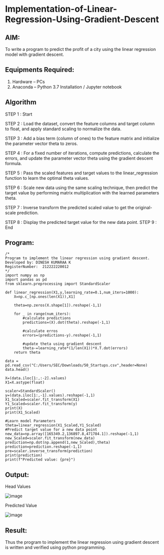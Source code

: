 # Implementation-of-Linear-Regression-Using-Gradient-Descent

## AIM:
To write a program to predict the profit of a city using the linear regression model with gradient descent.

## Equipments Required:
1. Hardware – PCs
2. Anaconda – Python 3.7 Installation / Jupyter notebook

## Algorithm
STEP 1 : Start

STEP 2 : Load the dataset, convert the feature columns and target column to float, and apply standard scaling to normalize the data.

STEP 3 : Add a bias term (column of ones) to the feature matrix and initialize the parameter vector theta to zeros.

STEP 4 : For a fixed number of iterations, compute predictions, calculate the errors, and update the parameter vector theta using the gradient descent formula.

STEP 5 : Pass the scaled features and target values to the linear_regression function to learn the optimal theta values.

STEP 6 : Scale new data using the same scaling technique, then predict the target value by performing matrix multiplication with the learned parameters theta.

STEP 7 : Inverse transform the predicted scaled value to get the original-scale prediction.

STEP 8 : Display the predicted target value for the new data point.
STEP 9 : End

## Program:
```
/*
Program to implement the linear regression using gradient descent.
Developed by: DINESH KUMARAA K
RegisterNumber:  212222220012
*/
import numpy as np
import pandas as pd
from sklearn.preprocessing import StandardScaler

def linear_regression(X1,y,learning_rate=0.1,num_iters=1000):
    X=np.c_[np.ones(len(X1)),X1]
    
    theta=np.zeros(X.shape[1]).reshape(-1,1)
    
    for _ in range(num_iters):
        #calculate predictions
        predictions=(X).dot(theta).reshape(-1,1)
        
        #calculate erros
        errors=(predictions-y).reshape(-1,1)
        
        #update theta using gradient descent
        theta-=learning_rate*(1/len(X1))*X.T.dot(errors)
    return theta

data = pd.read_csv("C:/Users/SEC/Downloads/50_Startups.csv",header=None)
data.head()

X=(data.iloc[1:,:-2].values)
X1=X.astype(float)

scaler=StandardScaler()
y=(data.iloc[1:,-1].values).reshape(-1,1)
X1_Scaled=scaler.fit_transform(X1)
Y1_Scaled=scaler.fit_transform(y)
print(X)
print(X1_Scaled)

#Learn model Parameters
theta=linear_regression(X1_Scaled,Y1_Scaled)
#Predict target value for a new data point
new_data=np.array([165349.2,136897.8,471784.1]).reshape(-1,1)
new_Scaled=scaler.fit_transform(new_data)
prediction=np.dot(np.append(1,new_Scaled),theta)
prediction=prediction.reshape(-1,1)
pre=scaler.inverse_transform(prediction)
print(prediction)
print(f"Predicted value: {pre}")

```

## Output:
Head Values

![image](https://github.com/user-attachments/assets/16e6232f-54ef-4059-9525-89faa427688c)

Predicted Value

![image](https://github.com/user-attachments/assets/5342906b-25da-437e-91de-4764a9b3a56c)

## Result:
Thus the program to implement the linear regression using gradient descent is written and verified using python programming.
